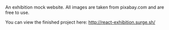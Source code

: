 An exhibition mock website. All images are taken from pixabay.com and are free to use.

You can view the finished project here:
http://react-exhibition.surge.sh/
